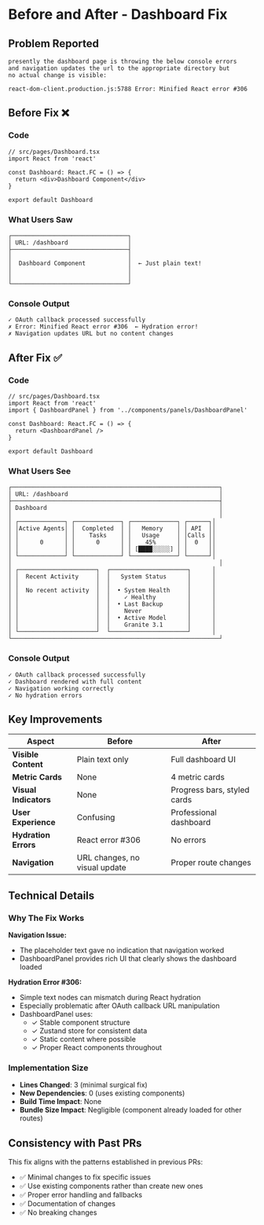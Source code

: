 # Before and After - Dashboard Fix

## Problem Reported
```
presently the dashboard page is throwing the below console errors 
and navigation updates the url to the appropriate directory but 
no actual change is visible:

react-dom-client.production.js:5788 Error: Minified React error #306
```

## Before Fix ❌

### Code
```tsx
// src/pages/Dashboard.tsx
import React from 'react'

const Dashboard: React.FC = () => {
  return <div>Dashboard Component</div>
}

export default Dashboard
```

### What Users Saw
```
┌─────────────────────────────────┐
│ URL: /dashboard                 │
├─────────────────────────────────┤
│                                 │
│  Dashboard Component            │  ← Just plain text!
│                                 │
│                                 │
└─────────────────────────────────┘
```

### Console Output
```
✓ OAuth callback processed successfully
✗ Error: Minified React error #306  ← Hydration error!
✗ Navigation updates URL but no content changes
```

## After Fix ✅

### Code
```tsx
// src/pages/Dashboard.tsx
import React from 'react'
import { DashboardPanel } from '../components/panels/DashboardPanel'

const Dashboard: React.FC = () => {
  return <DashboardPanel />
}

export default Dashboard
```

### What Users See
```
┌───────────────────────────────────────────────────────────┐
│ URL: /dashboard                                           │
├───────────────────────────────────────────────────────────┤
│ Dashboard                                                 │
│                                                           │
│ ┌─────────────┐ ┌─────────────┐ ┌─────────────┐ ┌──────┐│
│ │Active Agents│ │  Completed  │ │   Memory    │ │ API  ││
│ │             │ │    Tasks    │ │   Usage     │ │Calls ││
│ │      0      │ │      0      │ │    45%      │ │  0   ││
│ │             │ │             │ │ [████░░░░░] │ │      ││
│ └─────────────┘ └─────────────┘ └─────────────┘ └──────┘│
│                                                           │
│ ┌──────────────────────┐  ┌──────────────────────┐      │
│ │  Recent Activity     │  │   System Status      │      │
│ │                      │  │                      │      │
│ │  No recent activity  │  │  • System Health     │      │
│ │                      │  │    ✓ Healthy         │      │
│ │                      │  │  • Last Backup       │      │
│ │                      │  │    Never             │      │
│ │                      │  │  • Active Model      │      │
│ │                      │  │    Granite 3.1       │      │
│ └──────────────────────┘  └──────────────────────┘      │
└───────────────────────────────────────────────────────────┘
```

### Console Output
```
✓ OAuth callback processed successfully
✓ Dashboard rendered with full content
✓ Navigation working correctly
✓ No hydration errors
```

## Key Improvements

| Aspect | Before | After |
|--------|--------|-------|
| **Visible Content** | Plain text only | Full dashboard UI |
| **Metric Cards** | None | 4 metric cards |
| **Visual Indicators** | None | Progress bars, styled cards |
| **User Experience** | Confusing | Professional dashboard |
| **Hydration Errors** | React error #306 | No errors |
| **Navigation** | URL changes, no visual update | Proper route changes |

## Technical Details

### Why The Fix Works

**Navigation Issue:**
- The placeholder text gave no indication that navigation worked
- DashboardPanel provides rich UI that clearly shows the dashboard loaded

**Hydration Error #306:**
- Simple text nodes can mismatch during React hydration
- Especially problematic after OAuth callback URL manipulation
- DashboardPanel uses:
  - ✓ Stable component structure
  - ✓ Zustand store for consistent data
  - ✓ Static content where possible
  - ✓ Proper React components throughout

### Implementation Size
- **Lines Changed**: 3 (minimal surgical fix)
- **New Dependencies**: 0 (uses existing components)
- **Build Time Impact**: None
- **Bundle Size Impact**: Negligible (component already loaded for other routes)

## Consistency with Past PRs

This fix aligns with the patterns established in previous PRs:
- ✅ Minimal changes to fix specific issues
- ✅ Use existing components rather than create new ones
- ✅ Proper error handling and fallbacks
- ✅ Documentation of changes
- ✅ No breaking changes
